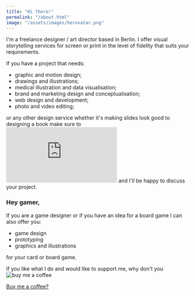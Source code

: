 ```yaml
---
title: "Hi there!"
permalink: "/about.html"
image: "/assets/images/herovatar.png"
---
```


I'm a freelance designer / art director based in Berlin. I offer visual storytelling services for screen or print in the level of fidelity that suits your requirements. 

If you have a project that needs:

- graphic and motion design;
- drawings and illustrations;
- medical illustration and data visualisation;
- brand and marketing design and conceptualisation;
- web design and development;
- photo and video editing;

or any other design service whether it's making slides look good to designing a book make sure to ![contact me](https://kapazoglu.info/contact.html) and I'll be happy to discuss your project.

### Hey gamer,
If you are a game designer or if you have an idea for a board game I can also offer you:

- game design
- prototyping
- graphics and illustrations

for your card or board game.



If you like what I do and would like to support me, why don't you ![buy me a coffee](https://www.buymeacoffee.com/kapazoglou)

<a target="_blank" class="btn btn-warning" href="https://www.buymeacoffee.com/kapazoglou"><i class="fa fa-coffee"></i> Buy me a coffee?</a>
